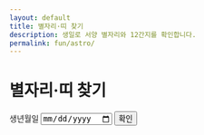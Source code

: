 ```yaml
---
layout: default
title: 별자리·띠 찾기
description: 생일로 서양 별자리와 12간지를 확인합니다.
permalink: fun/astro/
---
```

# 별자리·띠 찾기
<div class="card" style="max-width:720px;margin:0 auto;">
  <form onsubmit="event.preventDefault();astro();">
    <label>생년월일 <input type="date" id="ad" required></label>
    <button>확인</button>
  </form>
  <div id="astro-out" class="note"></div>
</div>
<script>
function zod(m,d){
  const t=[[1,20,'염소'],[2,19,'물병'],[3,21,'물고기'],[4,20,'양'],[5,21,'황소'],[6,22,'쌍둥이'],[7,23,'게'],
           [8,23,'사자'],[9,24,'처녀'],[10,23,'천칭'],[11,23,'전갈'],[12,24,'사수'],[12,32,'염소']];
  for(const [mm,dd,name] of t){ if(m<mm || (m===mm && d<dd)) return name; }
}
function branch(y){ const animals=['원숭이','닭','개','돼지','쥐','소','호랑이','토끼','용','뱀','말','양']; return animals[y%12]; }
function astro(){
  const dt=new Date(ad.value); const m=dt.getMonth()+1, d=dt.getDate(), y=dt.getFullYear();
  astro-out.innerText = `별자리: ${zod(m,d)} · 띠: ${branch(y)}`;
}
</script>
